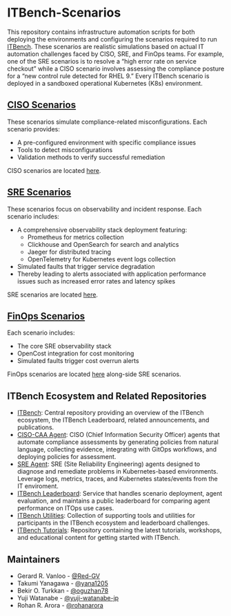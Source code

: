 # ITBench-Scenarios

This repository contains infrastructure automation scripts for both deploying the environments and configuring the scenarios required to run [ITBench](https://github.com/ITBench-Hub/ITBench).
These scenarios are realistic simulations based on actual IT automation challenges faced by CISO, SRE, and FinOps teams.
For example, one of the SRE scenarios is to resolve a “high error rate on service checkout” while a CISO scenario involves assessing the compliance posture for a “new control rule detected for RHEL 9.”
Every ITBench scenario is deployed in a sandboxed operational Kubernetes (K8s) environment.

## [CISO Scenarios](./ciso)
These scenarios simulate compliance-related misconfigurations. Each scenario provides:
- A pre-configured environment with specific compliance issues
- Tools to detect misconfigurations
- Validation methods to verify successful remediation

CISO scenarios are located [here](./ciso).

## [SRE Scenarios](./sre)
These scenarios focus on observability and incident response. Each scenario includes:
- A comprehensive observability stack deployment featuring:
  - Prometheus for metrics collection
  - Clickhouse and OpenSearch for search and analytics
  - Jaeger for distributed tracing
  - OpenTelemetry for Kubernetes event logs collection
- Simulated faults that trigger service degradation
- Thereby leading to alerts associated with application performance issues such as increased error rates and latency spikes

SRE scenarios are located [here](./sre).

## [FinOps Scenarios](./sre)
Each scenario includes:
- The core SRE observability stack
- OpenCost integration for cost monitoring
- Simulated faults trigger cost overrun alerts

FinOps scenarios are located [here](./sre) along-side SRE scenarios.

## ITBench Ecosystem and Related Repositories

- [ITBench](https://github.com/ITBench-Hub/ITBench): Central repository providing an overview of the ITBench ecosystem, the ITBench Leaderboard, related announcements, and publications.
- [CISO-CAA Agent](https://github.com/ITBench-Hub/ITBench-CISO-CAA-Agent): CISO (Chief Information Security Officer) agents that automate compliance assessments by generating policies from natural language, collecting evidence, integrating with GitOps workflows, and deploying policies for assessment.
- [SRE Agent](https://github.com/ITBench-Hub/ITBench-SRE-Agent): SRE (Site Reliability Engineering) agents designed to diagnose and remediate problems in Kubernetes-based environments. Leverage logs, metrics, traces, and Kubernetes states/events from the IT enviroment.
- [ITBench Leaderboard](https://github.com/ITBench-Hub/ITBench-Leaderboard): Service that handles scenario deployment, agent evaluation, and maintains a public leaderboard for comparing agent performance on ITOps use cases.
- [ITBench Utilities](https://github.com/ITBench-Hub/ITBench-Utilities): Collection of supporting tools and utilities for participants in the ITBench ecosystem and leaderboard challenges.
- [ITBench Tutorials](https://github.com/ITBench-Hub/ITBench-Tutorials): Repository containing the latest tutorials, workshops, and educational content for getting started with ITBench.

## Maintainers
- Gerard R. Vanloo - [@Red-GV](https://github.com/Red-GV)
- Takumi Yanagawa  - [@yana1205](https://github.com/yana1205)
- Bekir O. Turkkan - [@oguzhan78](https://github.com/oguzhan78)
- Yuji Watanabe    - [@yuji-watanabe-jp](https://github.com/yuji-watanabe-jp)
- Rohan R. Arora   - [@rohanarora](https://github.com/rohanarora)
